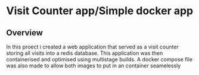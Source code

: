 ﻿# Visit Counter app/Simple docker app

## Overview

In this proect i created a web application that served as a visit counter storing all visits into a redis database. This application was then containerised and optimised using multistage builds. A docker compose file was also made to allow both images to put in an container seamelessly